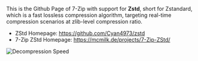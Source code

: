
This is the Github Page of 7-Zip with support for **Zstd**, short for Zstandard, which is a fast lossless compression algorithm, targeting real-time compression scenarios at zlib-level compression ratio. 

- ZStd Homepage: https://github.com/Cyan4973/zstd
- 7-Zip ZStd Homepage: https://mcmilk.de/projects/7-Zip-ZStd/

![Decompression Speed](https://mcmilk.de/projects/7-Zip-ZStd/dl/7z1514_ZStd_Dspeed.png "Decompression Speed")
